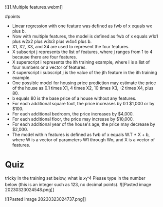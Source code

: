 
![[1.Multiple features.webm]]


#points 

-   Linear regression with one feature was defined as fwb of x equals wx plus b.
-   Now with multiple features, the model is defined as fwb of x equals w1x1 plus w2x2 plus w3x3 plus w4x4 plus b.
-   X1, X2, X3, and X4 are used to represent the four features.
-   X subscript j represents the list of features, where j ranges from 1 to 4 because there are four features.
-   X superscript i represents the ith training example, where i is a list of four numbers or a vector of features.
-   X superscript i subscript j is the value of the jth feature in the ith training example.
-   One possible model for housing price prediction may estimate the price of the house as 0.1 times X1, 4 times X2, 10 times X3, -2 times X4, plus 80.
-   b equals 80 is the base price of a house without any features.
-   For each additional square foot, the price increases by 0.1 $1,000 or by $100.
-   For each additional bedroom, the price increases by $4,000.
-   For each additional floor, the price may increase by $10,000.
-   For each additional year of the house's age, the price may decrease by $2,000.
-   The model with n features is defined as fwb of x equals W.T * X + b, where W is a vector of parameters W1 through Wn, and X is a vector of features.

# Quiz
tricky
In the training set below, what is $x_{1}$^4 Please type in the number below (this is an integer such as 123, no decimal points).
![[Pasted image 20230323024548.png]]

![[Pasted image 20230323024737.png]]
